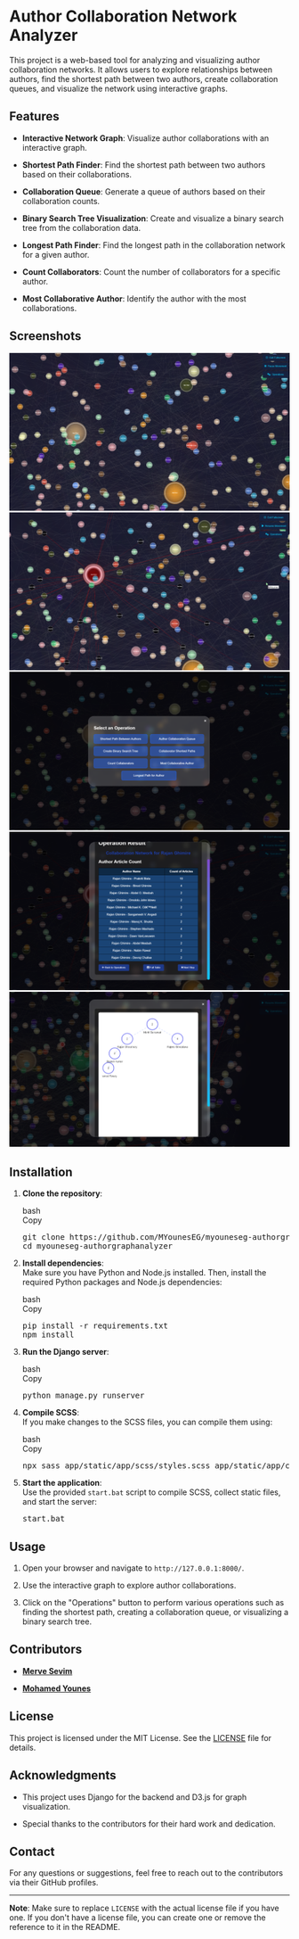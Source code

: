 
<h1>Author Collaboration Network Analyzer</h1>
<p>This project is a web-based tool for analyzing and visualizing author collaboration networks. It allows users to
    explore relationships between authors, find the shortest path between two authors, create collaboration queues,
    and visualize the network using interactive graphs.</p>
<h2>Features</h2>
<ul>
    <li>
        <p><strong>Interactive Network Graph</strong>: Visualize author collaborations with an interactive graph.
        </p>
    </li>
    <li>
        <p><strong>Shortest Path Finder</strong>: Find the shortest path between two authors based on their
            collaborations.</p>
    </li>
    <li>
        <p><strong>Collaboration Queue</strong>: Generate a queue of authors based on their collaboration counts.
        </p>
    </li>
    <li>
        <p><strong>Binary Search Tree Visualization</strong>: Create and visualize a binary search tree from the
            collaboration data.</p>
    </li>
    <li>
        <p><strong>Longest Path Finder</strong>: Find the longest path in the collaboration network for a given
            author.</p>
    </li>
    <li>
        <p><strong>Count Collaborators</strong>: Count the number of collaborators for a specific author.</p>
    </li>
    <li>
        <p><strong>Most Collaborative Author</strong>: Identify the author with the most collaborations.</p>
    </li>
</ul>
<h2>Screenshots</h2>
<img src="https://raw.githubusercontent.com/MYounesEG/AuthorGraphAnalyzer/refs/heads/main/Screenshots/screenshot1.png">
<img src="https://raw.githubusercontent.com/MYounesEG/AuthorGraphAnalyzer/refs/heads/main/Screenshots/screenshot2.png">
<img src="https://raw.githubusercontent.com/MYounesEG/AuthorGraphAnalyzer/refs/heads/main/Screenshots/screenshot3.png">
<img src="https://raw.githubusercontent.com/MYounesEG/AuthorGraphAnalyzer/refs/heads/main/Screenshots/screenshot4.png">
<img src="https://raw.githubusercontent.com/MYounesEG/AuthorGraphAnalyzer/refs/heads/main/Screenshots/screenshot5.png">

<h2>Installation</h2>
<ol start="1">
    <li>
        <p><strong>Clone the repository</strong>:</p>
        <div class="md-code-block">
            <div class="md-code-block-banner-wrap">
                <div class="md-code-block-banner">
                    <div class="md-code-block-infostring">bash</div>
                    <div class="md-code-block-action">
                        <div class="ds-markdown-code-copy-button">Copy</div>
                    </div>
                </div>
            </div>
            <pre><span class="token function">git</span> clone https://github.com/MYounesEG/myouneseg-authorgraphanalyzer.git
<span class="token builtin class-name">cd</span> myouneseg-authorgraphanalyzer</pre>
        </div>
    </li>
    <li>
        <p><strong>Install dependencies</strong>:<br>Make sure you have Python and Node.js installed. Then, install
            the required Python packages and Node.js dependencies:</p>
        <div class="md-code-block">
            <div class="md-code-block-banner-wrap">
                <div class="md-code-block-banner">
                    <div class="md-code-block-infostring">bash</div>
                    <div class="md-code-block-action">
                        <div class="ds-markdown-code-copy-button">Copy</div>
                    </div>
                </div>
            </div>
            <pre>pip <span class="token function">install</span> <span class="token parameter variable">-r</span> requirements.txt
<span class="token function">npm</span> <span class="token function">install</span></pre>
        </div>
    </li>
    <li>
        <p><strong>Run the Django server</strong>:</p>
        <div class="md-code-block">
            <div class="md-code-block-banner-wrap">
                <div class="md-code-block-banner">
                    <div class="md-code-block-infostring">bash</div>
                    <div class="md-code-block-action">
                        <div class="ds-markdown-code-copy-button">Copy</div>
                    </div>
                </div>
            </div>
            <pre>python manage.py runserver</pre>
        </div>
    </li>
    <li>
        <p><strong>Compile SCSS</strong>:<br>If you make changes to the SCSS files, you can compile them using:</p>
        <div class="md-code-block">
            <div class="md-code-block-banner-wrap">
                <div class="md-code-block-banner">
                    <div class="md-code-block-infostring">bash</div>
                    <div class="md-code-block-action">
                        <div class="ds-markdown-code-copy-button">Copy</div>
                    </div>
                </div>
            </div>
            <pre>npx sass app/static/app/scss/styles.scss app/static/app/css/styles.css</pre>
        </div>
    </li>
    <li>
        <p><strong>Start the application</strong>:<br>Use the provided <code>start.bat</code> script to compile
            SCSS, collect static files, and start the server:</p>
        <div>
            <pre>start.bat</pre>
        </div>
    </li>
</ol>
<h2>Usage</h2>
<ol start="1">
    <li>
        <p>Open your browser and navigate to <code>http://127.0.0.1:8000/</code>.</p>
    </li>
    <li>
        <p>Use the interactive graph to explore author collaborations.</p>
    </li>
    <li>
        <p>Click on the "Operations" button to perform various operations such as finding the shortest path,
            creating a collaboration queue, or visualizing a binary search tree.</p>
    </li>
</ol>
<h2>Contributors</h2>
<ul>
    <li>
        <p><strong><a href="https://github.com/MerveSevim44" target="_blank" rel="noreferrer">Merve
                    Sevim</a></strong></p>
    </li>
    <li>
        <p><strong><a href="https://github.com/MYounesEG" target="_blank" rel="noreferrer">Mohamed
                    Younes</a></strong></p>
    </li>
</ul>
<h2>License</h2>
<p>This project is licensed under the MIT License. See the <a href="LICENSE" target="_blank"
        rel="noreferrer">LICENSE</a> file for details.</p>
<h2>Acknowledgments</h2>
<ul>
    <li>
        <p>This project uses Django for the backend and D3.js for graph visualization.</p>
    </li>
    <li>
        <p>Special thanks to the contributors for their hard work and dedication.</p>
    </li>
</ul>
<h2>Contact</h2>
<p>For any questions or suggestions, feel free to reach out to the contributors via their GitHub profiles.</p>
<hr>
<p><strong>Note</strong>: Make sure to replace <code>LICENSE</code> with the actual license file if you have one. If
    you don't have a license file, you can create one or remove the reference to it in the README.</p>
